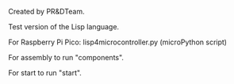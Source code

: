 Created by PR&DTeam. 

Test version of the Lisp language.

For Raspberry Pi Pico: lisp4microcontroller.py (microPython script)

For assembly to run "components".

For start to run "start".
